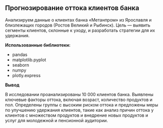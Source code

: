 ## Прогнозирование оттока клиентов банка

Анализируем данные о клиентах банка «Метанпром» из Ярославля и близлежащих городов (Ростов Великий и Рыбинск). Цель — выявить сегменты клиентов, склонные к уходу, и разработать стратегии для их удержания.

**Использованные библиотеки:**
- pandas
- matplotlib.pyplot
- seaborn
- numpy
- plotly.express

**Вывод**

В исследовании проанализированы 10 000 клиентов банка. Выявлены ключевые факторы оттока, включая возраст, количество продуктов и пол. Определены группы с высоким риском оттока и предложены меры по улучшению удержания клиентов, такие как анализ причин оттока у клиентов с множеством продуктов и внедрение новых продуктов и услуг для молодежной и пенсионной аудитории.
